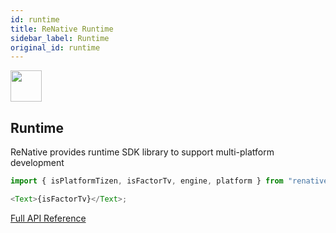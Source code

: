 ```yaml
---
id: runtime
title: ReNative Runtime
sidebar_label: Runtime
original_id: runtime
---
```


<img className="header-image" src="https://renative.org/img/ic_runtime.png" width="50" height="50" />

## Runtime

ReNative provides runtime SDK library to support multi-platform development

```js
import { isPlatformTizen, isFactorTv, engine, platform } from "renative";

<Text>{isFactorTv}</Text>;
```

[Full API Reference](../api/renative.md)
